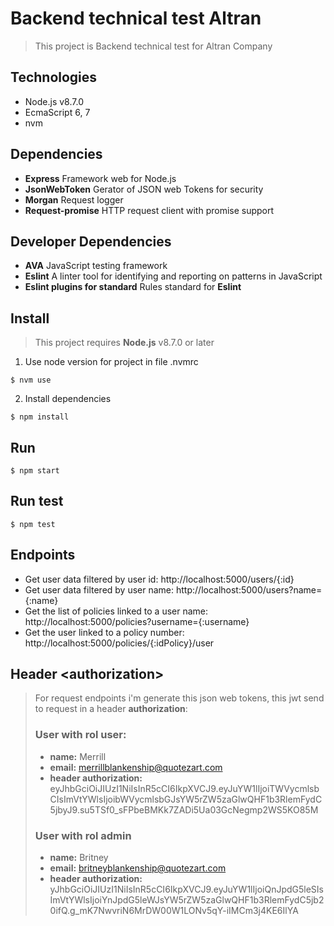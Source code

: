 # Backend technical test Altran

> This project is Backend technical test for Altran Company

## Technologies
- Node.js v8.7.0
- EcmaScript 6, 7
- nvm

## Dependencies
- **Express** Framework web for Node.js
- **JsonWebToken** Gerator of JSON web Tokens for security
- **Morgan** Request logger
- **Request-promise** HTTP request client with promise support 

## Developer Dependencies
- **AVA** JavaScript testing framework  
- **Eslint** A linter tool for identifying and reporting on patterns in JavaScript
- **Eslint plugins for standard** Rules standard for **Eslint**

## Install
> This project requires **Node.js** v8.7.0 or later
1. Use node version for project in file .nvmrc
``` shell
$ nvm use
```
2. Install dependencies
``` shell
$ npm install
```

## Run
``` shell
$ npm start
```

## Run test
``` shell
$ npm test
```

## Endpoints
- Get user data filtered by user id: http://localhost:5000/users/{:id}
- Get user data filtered by user name: http://localhost:5000/users?name={:name}
- Get the list of policies linked to a user name: http://localhost:5000/policies?username={:username}
- Get the user linked to a policy number: http://localhost:5000/policies/{:idPolicy}/user

## Header \<authorization>
> For request endpoints i'm generate this json web tokens, this jwt send to request in a header **authorization**:
> ### User with rol user:
> - **name:** Merrill 
> - **email:** merrillblankenship@quotezart.com
> - **header authorization:** eyJhbGciOiJIUzI1NiIsInR5cCI6IkpXVCJ9.eyJuYW1lIjoiTWVycmlsbCIsImVtYWlsIjoibWVycmlsbGJsYW5rZW5zaGlwQHF1b3RlemFydC5jbyJ9.su5TSf0_sFPbeBMKk7ZADi5Ua03GcNegmp2WS5KO85M
> ### User with rol admin
> - **name:** Britney 
> - **email:** britneyblankenship@quotezart.com
> - **header authorization:** yJhbGciOiJIUzI1NiIsInR5cCI6IkpXVCJ9.eyJuYW1lIjoiQnJpdG5leSIsImVtYWlsIjoiYnJpdG5leWJsYW5rZW5zaGlwQHF1b3RlemFydC5jb20ifQ.g_mK7NwvriN6MrDW00W1LONv5qY-iIMCm3j4KE6IlYA